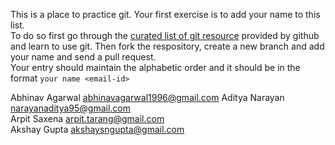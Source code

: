 This is a place to practice git. Your first exercise is to add your name to this list.  
To do so first go through the [curated list of git resource](https://help.github.com/articles/good-resources-for-learning-git-and-github/) provided by github and learn to use git. 
Then fork the respository, create a new branch and add your name and send a pull request.  
Your entry should maintain the alphabetic order and it should be in the format ```your name <email-id>```

Abhinav Agarwal abhinavagarwal1996@gmail.com
Aditya Narayan narayanaditya95@gmail.com  
Arpit Saxena arpit.tarang@gmail.com  
Akshay Gupta akshaysngupta@gmail.com
